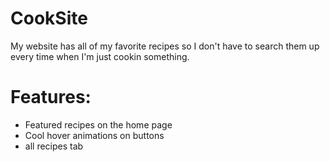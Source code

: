 # CookSite
My website has all of my favorite recipes so I don't have to search them up every time when I'm just cookin something.
# Features: 
- Featured recipes on the home page
- Cool hover animations on buttons
- all recipes tab
